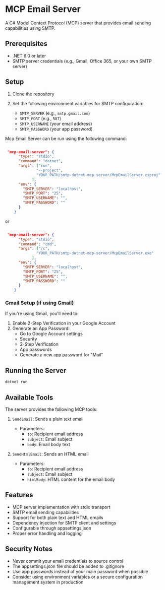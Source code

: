 # MCP Email Server

A C# Model Context Protocol (MCP) server that provides email sending capabilities using SMTP.

## Prerequisites

- .NET 6.0 or later
- SMTP server credentials (e.g., Gmail, Office 365, or your own SMTP server)

## Setup

1. Clone the repository

2. Set the following environment variables for SMTP configuration:

   - `SMTP_SERVER` (e.g., `smtp.gmail.com`)
   - `SMTP_PORT` (e.g., `587`)
   - `SMTP_USERNAME` (your email address)
   - `SMTP_PASSWORD` (your app password)

Mcp Email Server can be run using the following command:

```json

 "mcp-email-server": {
      "type": "stdio",
      "command": "dotnet",
      "args": ["run", 
              "--project",
              "YOUR_PATH/smtp-dotnet-mcp-server/McpEmailServer.csproj"
            ],
      "env": {       
        "SMTP_SERVER": "localhost",
        "SMTP_PORT": "25",
        "SMTP_USERNAME": "",
        "SMTP_PASSWORD": ""
      }
    }

```
or

```json

 "mcp-email-server": {
      "type": "stdio",
      "command": "cmd",
      "args": ["/c",               
              "YOUR_PATH/smtp-dotnet-mcp-server/McpEmailServer.exe"
            ],
      "env": {       
        "SMTP_SERVER": "localhost",
        "SMTP_PORT": "25",
        "SMTP_USERNAME": "",
        "SMTP_PASSWORD": ""
      }
    }

```


### Gmail Setup (if using Gmail)

If you're using Gmail, you'll need to:
1. Enable 2-Step Verification in your Google Account
2. Generate an App Password:
   - Go to Google Account settings
   - Security
   - 2-Step Verification
   - App passwords
   - Generate a new app password for "Mail"

## Running the Server

```bash
dotnet run
```

## Available Tools

The server provides the following MCP tools:

1. `SendEmail`: Sends a plain text email
   - Parameters:
     - `to`: Recipient email address
     - `subject`: Email subject
     - `body`: Email body text

2. `SendHtmlEmail`: Sends an HTML email
   - Parameters:
     - `to`: Recipient email address
     - `subject`: Email subject
     - `htmlBody`: HTML content for the email body

## Features

- MCP server implementation with stdio transport
- SMTP email sending capabilities
- Support for both plain text and HTML emails
- Dependency injection for SMTP client and settings
- Configurable through appsettings.json
- Proper error handling and logging

## Security Notes

- Never commit your email credentials to source control
- The appsettings.json file should be added to .gitignore
- Use app passwords instead of your main password when possible
- Consider using environment variables or a secure configuration management system in production 